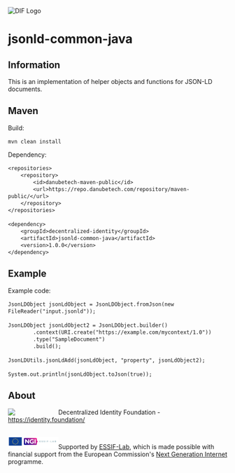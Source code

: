 ![DIF Logo](https://raw.githubusercontent.com/decentralized-identity/universal-resolver/master/docs/logo-dif.png)

# jsonld-common-java

## Information

This is an implementation of helper objects and functions for JSON-LD documents.

## Maven

Build:

	mvn clean install

Dependency:

	<repositories>
		<repository>
			<id>danubetech-maven-public</id>
			<url>https://repo.danubetech.com/repository/maven-public/</url>
		</repository>
	</repositories>

	<dependency>
		<groupId>decentralized-identity</groupId>
		<artifactId>jsonld-common-java</artifactId>
		<version>1.0.0</version>
	</dependency>

## Example

Example code:

    JsonLDObject jsonLdObject = JsonLDObject.fromJson(new FileReader("input.jsonld"));
    
    JsonLDObject jsonLdObject2 = JsonLDObject.builder()
            .context(URI.create("https://example.com/mycontext/1.0"))
            .type("SampleDocument")
            .build();
    
    JsonLDUtils.jsonLdAdd(jsonLdObject, "property", jsonLdObject2);
    
    System.out.println(jsonLdObject.toJson(true));

## About

<img align="left" src="https://raw.githubusercontent.com/decentralized-identity/jsonld-common-java/master/docs/logo-dif.png" width="115">

Decentralized Identity Foundation - https://identity.foundation/

<br clear="left" />

<img align="left" src="https://raw.githubusercontent.com/decentralized-identity/jsonld-common-java/master/docs/logo-ngi-essiflab.png" width="115">

Supported by [ESSIF-Lab](https://essif-lab.eu/), which is made possible with financial support from the European Commission's [Next Generation Internet](https://ngi.eu/) programme.

